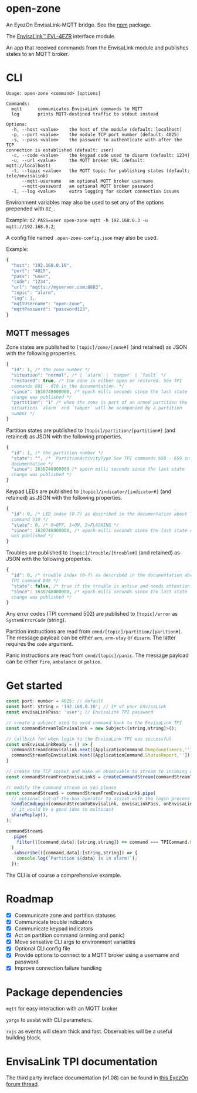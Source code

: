 # open-zone

An EyezOn EnvisaLink-MQTT bridge. See the [npm](https://www.npmjs.com/package/@binaryme/open-zone) package.

The [EnvisaLink™ EVL-4EZR](https://www.eyezon.com/evl4.php) interface module.

An app that received commands from the EnvisaLink module and publishes states to an MQTT broker.

# CLI

```
Usage: open-zone <command> [options]

Commands:
  mqtt      communicates EnvisaLink commands to MQTT
  log       prints MQTT-destined traffic to stdout instead

Options:
  -h, --host <value>    the host of the module (default: localhost)
  -p, --port <value>    the module TCP port number (default: 4025)
  -s, --pass <value>    the password to authenticate with after the TCP
connection is established (default: user)
  -c, --code <value>    the keypad code used to disarm (default: 1234)
  -u, --url <value>     the MQTT broker URL (default: mqtt://localhost)
  -t, --topic <value>   the MQTT topic for publishing states (default:
tele/envisalink)
      --mqtt-username   an optional MQTT broker username
      --mqtt-password   an optional MQTT broker password
  -l, --log <value>     extra logging for socket connection issues
```

Environment variables may also be used to set any of the options prepended with `OZ_`.

Example: `OZ_PASS=user open-zone mqtt -h 192.168.0.3 -u mqtt://192.168.0.2`;

A config file named `.open-zone-config.json` may also be used.

Example:
```js
{
  "host": "192.168.0.10",
  "port": "4025",
  "pass": "user",
  "code": "1234",
  "url": "mqtts://myserver.com:8883",
  "topic": "alarm",
  "log": 1,
  "mqttUsername": "open-zone",
  "mqttPassword": "password123",
}
```

## MQTT messages

Zone states are published to `[topic]/zone/[zone#]` (and retained) as JSON with the following properties.
```js
{
  "id": 1, /* the zone number */
  "situation": "normal", /* | `alarm` | `tamper` | `fault` */
  "restored": true, /* the zone is either open or restored. See TPI
  commands 601 - 610 in the documentation. */
  "since": 1630748000000, /* epoch milli seconds since the last state
  change was published */
  "partition": "1" /* when the zone is part of an armed partition the
  situations `alarm` and `tamper` will be acompanied by a partition
  number */
}
```
Partition states are published to `[topic]/partition/[partition#]` (and retained) as JSON with the following properties.
```js
{
  "id": 1, /* the partition number */
  "state": "", /* `PartitionActivityType`See TPI commands 650 - 659 in the
  documentation */
  "since": 1630748000000 /* epoch milli seconds since the last state
  change was published */
}
```
Keypad LEDs are published to `[topic]/indicator/[indicator#]` (and retained) as JSON with the following properties.
```js
{
  "id": 0, /* LED index (0-7) as described in the documentation about TPI
  command 510 */
  "state": 0, /* 0=OFF, 1=ON, 2=FLASHING */
  "since": 1630748000000, /* epoch milli seconds since the last state change
  was published */
}
```
Troubles are published to `[topic]/trouble/[trouble#]` (and retained) as JSON with the following properties.
```js
{
  "id": 0, /* trouble index (0-7) as described in the documentation about
  TPI command 849 */
  "state": false, /* true if the trouble is active and needs attention */
  "since": 1630748000000, /* epoch milli seconds since the last state
  change was published */
}
```
Any error codes (TPI command 502) are published to `[topic]/error` as `SystemErrorCode` (string).

Partition instructions are read from `cmnd/[topic]/partition/[parition#]`. The message payload can be either `arm`, `arm-stay` or `disarm`. The latter requires the `code` argument.

Panic instructions are read from `cmnd/[topic]/panic`. The message payload can be either `fire`, `ambulance` or `police`.

# Get started

```JavaScript
const port: number = 4025; // default
const host: string = '192.168.0.10'; // IP of your EnvisaLink
const envisaLinkPass: 'user'; // EnvisaLink TPI password

// create a subject used to send command back to the EnvisaLink TPI
const commandStreamToEnvisalink = new Subject<[string,string]>();

// callback for when login to the EnvisaLink TPI was successful
const onEnvisaLinkReady = () => {
  commandStreamToEnvisalink.next([ApplicationCommand.DumpZoneTimers,'']);
  commandStreamToEnvisalink.next([ApplicationCommand.StatusReport,'']);
}

// create the TCP socket and make an observable to stream to incoming commands
const commandStreamFromEnvisaLink$ = createCommandStream(commandStreamToEnvisalink, host, port);

// modify the command stream as you please
const commandStream$ = commandStreamFromEnvisaLink$.pipe(
  // optional out-of-the-box operator to assist with the login process
  handleCmdLogin(commandStreamToEnvisalink, envisaLinkPass, onEnvisaLinkReady),
  // it would be a good idea to multicast
  shareReplay(),
);

commandStream$
  .pipe(
    filter(([command,data]:[string,string]) => command === TPICommand.PartitionInAlarm),
  )
  .subscribe(([command,data]:[string,string]) => {
    console.log(`Partition ${data} is in alarm!`);
  });
```

The CLI is of course a comprehensive example.

# Roadmap

- [x] Communicate zone and partition statuses
- [x] Communicate trouble indicators
- [x] Communicate keypad indicators
- [x] Act on partition command (arming and panic)
- [x] Move sensative CLI args to environment variables
- [x] Optional CLI config file
- [x] Provide options to connect to a MQTT broker using a username and password
- [x] Improve connection failure handling

# Package dependencies

`mqtt` for easy interaction with an MQTT broker

`yargs` to assist with CLI parameters.

`rxjs` as events will steam thick and fast. Observables will be a useful building block.

# EnvisaLink TPI documentation

The third party inreface documentation (v1.08) can be found in [this EyezOn forum thread](http://forum.eyez-on.com/FORUM/viewtopic.php?t=301).